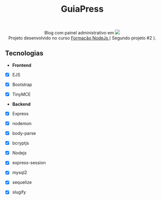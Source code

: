 <meta charset="utf-8">
  <h1 align="center">GuiaPress </h1>


<br>

<p align="center">
  Blog com painel administrativo em <img src="https://img.shields.io/badge/-Node.js-67a05b?logo=Node.js&logoColor=ffffff&link=https://github.com/YgorSansone/Drone-REST-API" /> <br>
  Projeto desenvolvido no curso <a href="https://www.udemy.com/course/formacao-nodejs/"> Formação NodeJs </a> ( Segundo projeto #2 ).
</p>

## Tecnologias

- **Frontend**

- [x] EJS
 
- [x] Bootstrap

- [x] TinyMCE

- **Backend**

- [x] Express

- [x] nodemon

- [x] body-parse

- [x] bcryptjs

- [x] Nodejs

- [x] express-session

- [x] mysql2

- [x] sequelize

- [x] slugify


<br>

